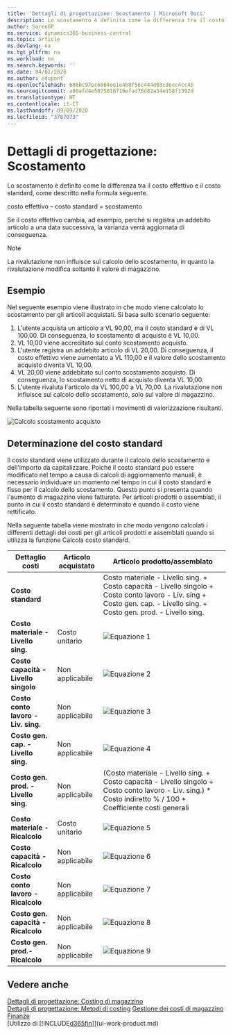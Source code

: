 ```yaml
---
title: 'Dettagli di progettazione: Scostamento | Microsoft Docs'
description: Lo scostamento è definito come la differenza tra il costo effettivo e il costo standard, come descritto nella formula seguente.
author: SorenGP
ms.service: dynamics365-business-central
ms.topic: article
ms.devlang: na
ms.tgt_pltfrm: na
ms.workload: na
ms.search.keywords: ''
ms.date: 04/01/2020
ms.author: edupont
ms.openlocfilehash: b86bc97ec6064ee1e4b8f56c444d03cdecc4cc4b
ms.sourcegitcommit: a80afd4e5075018716efad76d82a54e158f1392d
ms.translationtype: HT
ms.contentlocale: it-IT
ms.lasthandoff: 09/09/2020
ms.locfileid: "3787073"
---
```

# <a name="design-details-variance"></a>Dettagli di progettazione: Scostamento
Lo scostamento è definito come la differenza tra il costo effettivo e il costo standard, come descritto nella formula seguente.  

 costo effettivo – costo standard = scostamento  

 Se il costo effettivo cambia, ad esempio, perché si registra un addebito articolo a una data successiva, la varianza verrà aggiornata di conseguenza.  

> [!NOTE]  
>  La rivalutazione non influisce sul calcolo dello scostamento, in quanto la rivalutazione modifica soltanto il valore di magazzino.  

## <a name="example"></a>Esempio  
 Nel seguente esempio viene illustrato in che modo viene calcolato lo scostamento per gli articoli acquistati. Si basa sullo scenario seguente:  

1.  L'utente acquista un articolo a VL 90,00, ma il costo standard è di VL 100,00. Di conseguenza, lo scostamento di acquisto è VL 10,00.  
2.  VL 10,00 viene accreditato sul conto scostamento acquisto.  
3.  L'utente registra un addebito articolo di VL 20,00. Di conseguenza, il costo effettivo viene aumentato a VL 110,00 e il valore dello scostamento acquisto diventa VL 10,00.  
4.  VL 20,00 viene addebitato sul conto scostamento acquisto. Di conseguenza, lo scostamento netto di acquisto diventa VL 10,00.  
5.  L'utente rivaluta l'articolo da VL 100,00 a VL 70,00. La rivalutazione non influisce sul calcolo dello scostamento, solo sul valore di magazzino.  

 Nella tabella seguente sono riportati i movimenti di valorizzazione risultanti.  

 ![Calcolo scostamento acquisto](media/design_details_inventory_costing_11_purchase_variance.png "Calcolo scostamento acquisto")  

## <a name="determining-the-standard-cost"></a>Determinazione del costo standard  
 Il costo standard viene utilizzato durante il calcolo dello scostamento e dell'importo da capitalizzare. Poiché il costo standard può essere modificato nel tempo a causa di calcoli di aggiornamento manuali, è necessario individuare un momento nel tempo in cui il costo standard è fisso per il calcolo dello scostamento. Questo punto si presenta quando l'aumento di magazzino viene fatturato. Per articoli prodotti o assemblati, il punto in cui il costo standard è determinato è quando il costo viene rettificato.  

 Nella seguente tabella viene mostrato in che modo vengono calcolati i differenti dettagli dei costi per gli articoli prodotti e assemblati quando si utilizza la funzione Calcola costo standard.  

|Dettaglio costi|Articolo acquistato|Articolo prodotto/assemblato|  
|----------------|--------------------|------------------------------|  
|**Costo standard**||Costo materiale - Livello sing. + Costo capacità - Livello singolo + Costo conto lavoro - Liv. sing + Costo gen. cap. - Livello sing. + Costo gen. prod. - Livello sing.|  
|**Costo materiale - Livello sing.**|Costo unitario|![Equazione 1](media/design_details_inventory_costing_11_equation_1.png "Equazione 1")|  
|**Costo capacità - Livello singolo**|Non applicabile|![Equazione 2](media/design_details_inventory_costing_11_equation_2.png "Equazione 2")|  
|**Costo conto lavoro - Liv. sing.**|Non applicabile|![Equazione 3](media/design_details_inventory_costing_11_equation_3.png "Equazione 3")|  
|**Costo gen. cap. - Livello sing.**|Non applicabile|![Equazione 4](media/design_details_inventory_costing_11_equation_4.png "Equazione 4")|  
|**Costo gen. prod. - Livello sing.**|Non applicabile|(Costo materiale - Livello sing. + Costo capacità - Livello singolo + Costo conto lavoro - Liv. sing.) * Costo indiretto % / 100 + Coefficiente costi generali|  
|**Costo materiale - Ricalcolo**|Costo unitario|![Equazione 5](media/design_details_inventory_costing_11_equation_5.png "Equazione 5")|  
|**Costo capacità - Ricalcolo**|Non applicabile|![Equazione 6](media/design_details_inventory_costing_11_equation_6.png "Equazione 6")|  
|**Costo conto lavoro - Ricalcolo**|Non applicabile|![Equazione 7](media/design_details_inventory_costing_11_equation_7.png "Equazione 7")|  
|**Costo gen. capacità - Ricalcolo**|Non applicabile|![Equazione 8](media/design_details_inventory_costing_11_equation_8.png "Equazione 8")|  
|**Costo gen. prod.- Ricalcolo**|Non applicabile|![Equazione 9](media/design_details_inventory_costing_11_equation_9.png "Equazione 9")|  

## <a name="see-also"></a>Vedere anche  
 [Dettagli di progettazione: Costing di magazzino](design-details-inventory-costing.md)   
 [Dettagli di progettazione: Metodi di costing](design-details-costing-methods.md) [Gestione dei costi di magazzino](finance-manage-inventory-costs.md)  
 [Finanze](finance.md)  
 [Utilizzo di [!INCLUDE[d365fin](includes/d365fin_md.md)]](ui-work-product.md)
